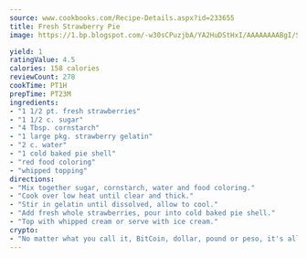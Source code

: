 ```yaml
---
source: www.cookbooks.com/Recipe-Details.aspx?id=233655
title: Fresh Strawberry Pie
image: https://1.bp.blogspot.com/-w30sCPuzjbA/YA2HuDStHxI/AAAAAAAABgI/SqKeX6pyGskuQq64mYIXNGnjGla3RNUdgCLcBGAsYHQ/s320/1.png

yield: 1
ratingValue: 4.5
calories: 158 calories
reviewCount: 278
cookTime: PT1H
prepTime: PT23M
ingredients:
- "1 1/2 pt. fresh strawberries"
- "1 1/2 c. sugar"
- "4 Tbsp. cornstarch"
- "1 large pkg. strawberry gelatin"
- "2 c. water"
- "1 cold baked pie shell"
- "red food coloring"
- "whipped topping"
directions:
- "Mix together sugar, cornstarch, water and food coloring."
- "Cook over low heat until clear and thick."
- "Stir in gelatin until dissolved, allow to cool."
- "Add fresh whole strawberries, pour into cold baked pie shell."
- "Top with whipped cream or serve with ice cream."
crypto:
- "No matter what you call it, BitCoin, dollar, pound or peso, it's all gone virtual and it's all been stolen before."
---
```

